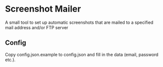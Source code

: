 # Screenshot Mailer

A small tool to set up automatic screenshots that are mailed to a specified mail address and/or FTP server

## Config

Copy config.json.example to config.json and fill in the data (email, password etc.).
